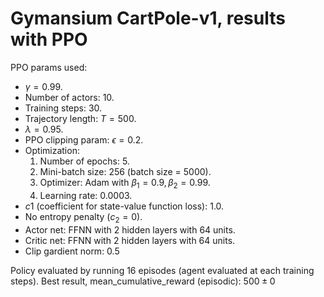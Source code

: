 # Gymansium CartPole-v1, results with PPO

PPO params used:

- $\gamma=0.99$.
- Number of actors: 10.
- Training steps: 30.
- Trajectory length: $T=500$.
- $\lambda=0.95$.
- PPO clipping param: $\epsilon=0.2$.
- Optimization:
  1. Number of epochs: 5.
  2. Mini-batch size: 256 (batch size = 5000).
  3. Optimizer: Adam with $\beta_1=0.9, \beta_2=0.99$.
  4. Learning rate: 0.0003.
- $c1$ (coefficient for state-value function loss): 1.0.
- No entropy penalty ($c_2=0$).
- Actor net: FFNN with 2 hidden layers with 64 units.
- Critic net: FFNN with 2 hidden layers with 64 units.
- Clip gardient norm: 0.5

Policy evaluated by running 16 episodes (agent evaluated at each training steps). Best result, mean_cumulative_reward (episodic): $500\pm0$
